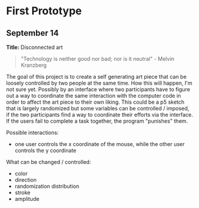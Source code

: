 # First Prototype

## September 14

**Title:** Disconnected art

> "Technology is neither good nor bad; nor is it neutral" - Melvin Kranzberg

The goal of this project is to create a self generating art piece that can be loosely controlled by two people at the same time. How this will happen, I'm not sure yet. Possibly by an interface where two participants have to figure out a way to coordinate the same interaction with the computer code in order to affect the art piece to their own liking. This could be a p5 sketch that is largely randomized but some variables can be controlled / imposed, if the two participants find a way to coordinate their efforts via the interface. If the users fail to complete a task together, the program "punishes" them.

Possible interactions:
* one user controls the x coordinate of the mouse, while the other user controls the y coordinate

What can be changed / controlled:
* color
* direction
* randomization distribution
* stroke
* amplitude


